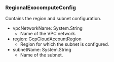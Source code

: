 ### RegionalExocomputeConfig
Contains the region and subnet configuration.

- vpcNetworkName: System.String
  - Name of the VPC network.
- region: GcpCloudAccountRegion
  - Region for which the subnet is configured.
- subnetName: System.String
  - Name of the subnet.
